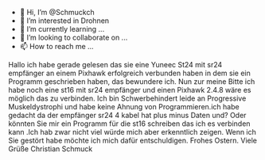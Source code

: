 - 👋 Hi, I’m @Schmuckch
- 👀 I’m interested in Drohnen 
- 🌱 I’m currently learning ...
- 💞️ I’m looking to collaborate on ...
- 📫 How to reach me ...

<!---
Schmuckch/Schmuckch is a ✨ special ✨ repository because its `README.md` (this file) appears on your GitHub profile.
You can click the Preview link to take a look at your changes.
--->
Hallo ich habe gerade gelesen das sie eine Yuneec St24 mit sr24 empfänger an einem Pixhawk erfolgreich verbunden haben in dem sie ein Programm geschrieben haben, das bewundere ich. Nun zur meine Bitte ich habe noch eine st16 mit sr24 empfänger und einen Pixhawk 2.4.8 wäre es möglich das zu verbinden. Ich bin Schwerbehindert leide an Progressive Muskeldystrophi und habe keine Ahnung von Programmieren.ich habe gedacht da der empfänger sr24 4 kabel hat plus minus Daten und? Oder könnten Sie mir ein Programm für die st16 schreiben das ich es verbinden kann .Ich hab zwar nicht viel würde mich aber erkenntlich zeigen. Wenn ich Sie gestört habe möchte ich mich dafür entschuldigen. Frohes Ostern. Viele Grüße Christian Schmuck
